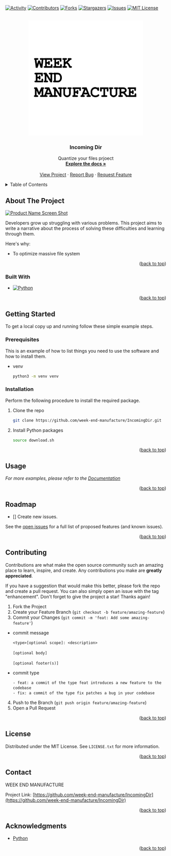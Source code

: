 <a name="readme-top"></a>


[![Activity][activity-shield]][activity-url]
[![Contributors][contributors-shield]][contributors-url]
[![Forks][forks-shield]][forks-url]
[![Stargazers][stars-shield]][stars-url]
[![Issues][issues-shield]][issues-url]
[![MIT License][license-shield]][license-url]



<!-- PROJECT LOGO -->
<br />
<div align="center">
  <a href="https://github.com/week-end-manufacture/IncomingDir">
    <img src="images/logo.jpeg" alt="Logo" width="360" height="360">
  </a>

  <h3 align="center">Incoming Dir</h3>

  <p align="center">
    Quantize your files prjoect
    <br />
    <a href="https://github.com/week-end-manufacture/IncomingDir"><strong>Explore the docs »</strong></a>
    <br />
    <br />
    <a href="https://github.com/week-end-manufacture/IncomingDir">View Project</a>
    ·
    <a href="https://github.com/week-end-manufacture/IncomingDir/issues">Report Bug</a>
    ·
    <a href="https://github.com/week-end-manufacture/IncomingDir/issues">Request Feature</a>
  </p>
</div>


<!-- TABLE OF CONTENTS -->
<details>
  <summary>Table of Contents</summary>
  <ol>
    <li>
      <a href="#about-the-project">About The Project</a>
      <ul>
        <li><a href="#built-with">Built With</a></li>
      </ul>
    </li>
    <li>
      <a href="#getting-started">Getting Started</a>
      <ul>
        <li><a href="#prerequisites">Prerequisites</a></li>
        <li><a href="#installation">Installation</a></li>
      </ul>
    </li>
    <li><a href="#usage">Usage</a></li>
    <li><a href="#roadmap">Roadmap</a></li>
    <li><a href="#contributing">Contributing</a></li>
    <li><a href="#license">License</a></li>
    <li><a href="#contact">Contact</a></li>
    <li><a href="#acknowledgments">Acknowledgments</a></li>
  </ol>
</details>



<!-- ABOUT THE PROJECT -->
## About The Project

[![Product Name Screen Shot][product-screenshot]](https://unluckystrike.com)

Developers grow up struggling with various problems. This project aims to write a narrative about the process of solving these difficulties and learning through them.

Here's why:
* To optimize massive file system

<p align="right">(<a href="#readme-top">back to top</a>)</p>



### Built With


* [![Python][Python]][Python-url]

<p align="right">(<a href="#readme-top">back to top</a>)</p>



<!-- GETTING STARTED -->
## Getting Started

To get a local copy up and running follow these simple example steps.

### Prerequisites

This is an example of how to list things you need to use the software and how to install them.
* venv
  ```sh
  python3 -m venv venv
  ```

### Installation

Perform the following procedure to install the required package.

1. Clone the repo
   ```sh
   git clone https://github.com/week-end-manufacture/IncomingDir.git
   ```
2. Install Python packages
   ```sh
   source download.sh
   ```


<p align="right">(<a href="#readme-top">back to top</a>)</p>



<!-- USAGE EXAMPLES -->
## Usage

_For more examples, please refer to the [Documentation](https://unluckystrike.com/swagger)_

<p align="right">(<a href="#readme-top">back to top</a>)</p>



<!-- ROADMAP -->
## Roadmap

- [] Create new issues.

See the [open issues](https://github.com/JoHyukJun/unlucky-strike/issues) for a full list of proposed features (and known issues).

<p align="right">(<a href="#readme-top">back to top</a>)</p>



<!-- CONTRIBUTING -->
## Contributing

Contributions are what make the open source community such an amazing place to learn, inspire, and create. Any contributions you make are **greatly appreciated**.

If you have a suggestion that would make this better, please fork the repo and create a pull request. You can also simply open an issue with the tag "enhancement".
Don't forget to give the project a star! Thanks again!

1. Fork the Project
2. Create your Feature Branch (`git checkout -b feature/amazing-feature`)
3. Commit your Changes (`git commit -m 'feat: Add some amazing-feature'`)
* commit message
  ```git
  <type>[optional scope]: <description>
  
  [optional body]

  [optional footer(s)]
  ```
* commit type
  ```git
  - feat: a commit of the type feat introduces a new feature to the codebase
  - fix: a commit of the type fix patches a bug in your codebase
  ```
4. Push to the Branch (`git push origin feature/amazing-feature`)
5. Open a Pull Request

<p align="right">(<a href="#readme-top">back to top</a>)</p>



<!-- LICENSE -->
## License

Distributed under the MIT License. See `LICENSE.txt` for more information.

<p align="right">(<a href="#readme-top">back to top</a>)</p>



<!-- CONTACT -->
## Contact

WEEK END MANUFACTURE

Project Link: [https://github.com/week-end-manufacture/IncomingDir](https://github.com/week-end-manufacture/IncomingDir)

<p align="right">(<a href="#readme-top">back to top</a>)</p>



<!-- ACKNOWLEDGMENTS -->
## Acknowledgments

* [Python](https://www.python.org)

<p align="right">(<a href="#readme-top">back to top</a>)</p>



<!-- MARKDOWN LINKS & IMAGES -->
<!-- https://www.markdownguide.org/basic-syntax/#reference-style-links -->
[contributors-shield]: https://img.shields.io/github/contributors/week-end-manufacture/IncomingDir.svg?style=for-the-badge
[contributors-url]: https://github.com/week-end-manufacture/IncomingDir/graphs/contributors
[activity-shield]: https://img.shields.io/github/commit-activity/m/week-end-manufacture/IncomingDir.svg?style=for-the-badge
[activity-url]: https://github.com/week-end-manufacture/IncomingDir/pulse
[forks-shield]: https://img.shields.io/github/forks/week-end-manufacture/IncomingDir.svg?style=for-the-badge
[forks-url]: https://github.com/week-end-manufacture/IncomingDir/network/members
[stars-shield]: https://img.shields.io/github/stars/week-end-manufacture/IncomingDir.svg?style=for-the-badge
[stars-url]: https://github.com/week-end-manufacture/IncomingDir/stargazers
[issues-shield]: https://img.shields.io/github/issues/week-end-manufacture/IncomingDir.svg?style=for-the-badge
[issues-url]: https://github.com/week-end-manufacture/IncomingDir/issues
[license-shield]: https://img.shields.io/github/license/week-end-manufacture/IncomingDir.svg?style=for-the-badge
[license-url]: https://github.com/week-end-manufacture/IncomingDir/blob/master/LICENSE
[product-screenshot]: images/screenshot.png
[Python]: https://img.shields.io/badge/python-000000?style=for-the-badge&logo=python&logoColor=white
[Python-url]: https://www.python.org